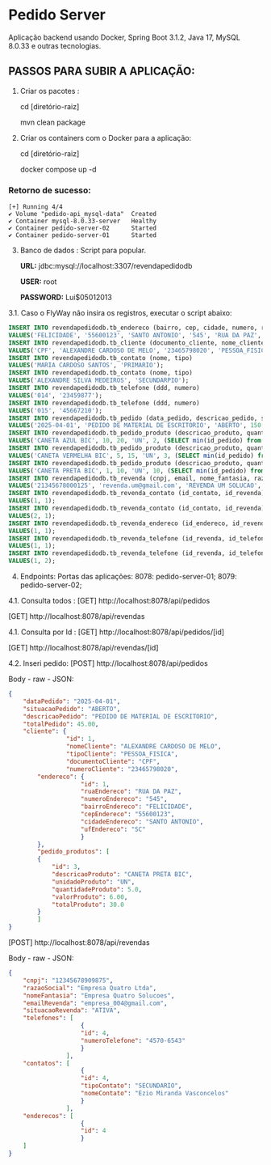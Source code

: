 # Pedido Server
Aplicação backend usando Docker, Spring Boot 3.1.2, Java 17, MySQL 8.0.33 e outras tecnologias.

## PASSOS PARA SUBIR A APLICAÇÃO:
1. Criar os pacotes :

    cd [diretório-raiz]

    mvn clean package

2. Criar os containers com o Docker para a aplicação:

    cd [diretório-raiz]

    docker compose up -d

### Retorno de sucesso:
    [+] Running 4/4
    ✔ Volume "pedido-api_mysql-data"  Created
    ✔ Container mysql-8.0.33-server   Healthy
    ✔ Container pedido-server-02      Started  
    ✔ Container pedido-server-01      Started

3. Banco de dados : Script para popular.
   
    **URL:** jdbc:mysql://localhost:3307/revendapedidodb

   **USER:** root

   **PASSWORD:** Lui$05012013

3.1. Caso o FlyWay não insira os registros, executar o script abaixo:

```sql
INSERT INTO revendapedidodb.tb_endereco (bairro, cep, cidade, numero, rua, uf)
VALUES('FELICIDADE', '55600123', 'SANTO ANTONIO', '545', 'RUA DA PAZ', 'SC');
INSERT INTO revendapedidodb.tb_cliente (documento_cliente, nome_cliente, numero_cliente, tipo_cliente, id_endereco)
VALUES('CPF', 'ALEXANDRE CARDOSO DE MELO', '23465798020', 'PESSOA_FISICA', 1);
INSERT INTO revendapedidodb.tb_contato (nome, tipo)
VALUES('MARIA CARDOSO SANTOS', 'PRIMARIO');
INSERT INTO revendapedidodb.tb_contato (nome, tipo)
VALUES('ALEXANDRE SILVA MEDEIROS', 'SECUNDARPIO');
INSERT INTO revendapedidodb.tb_telefone (ddd, numero)
VALUES('014', '23459877');
INSERT INTO revendapedidodb.tb_telefone (ddd, numero)
VALUES('015', '45667210');
INSERT INTO revendapedidodb.tb_pedido (data_pedido, descricao_pedido, situacao_pedido, total, id_cliente)
VALUES('2025-04-01', 'PEDIDO DE MATERIAL DE ESCRITORIO', 'ABERTO', 150.5, 1);
INSERT INTO revendapedidodb.tb_pedido_produto (descricao_produto, quantidade_produto, total_produto, unidade_produto, valor_produto, id_pedido)
VALUES('CANETA AZUL BIC', 10, 20, 'UN', 2, (SELECT min(id_pedido) from revendapedidodb.tb_pedido));
INSERT INTO revendapedidodb.tb_pedido_produto (descricao_produto, quantidade_produto, total_produto, unidade_produto, valor_produto, id_pedido)
VALUES('CANETA VERMELHA BIC', 5, 15, 'UN', 3, (SELECT min(id_pedido) from revendapedidodb.tb_pedido));
INSERT INTO revendapedidodb.tb_pedido_produto (descricao_produto, quantidade_produto, total_produto, unidade_produto, valor_produto, id_pedido)
VALUES('CANETA PRETA BIC', 1, 10, 'UN', 10, (SELECT min(id_pedido) from revendapedidodb.tb_pedido));
INSERT INTO revendapedidodb.tb_revenda (cnpj, email, nome_fantasia, razao_social, situacao)
VALUES('21345678000125', 'revenda.um@gmail.com', 'REVENDA UM SOLUCAO', 'REVENDA UM LTDA', 'ATIVA');
INSERT INTO revendapedidodb.tb_revenda_contato (id_contato, id_revenda)
VALUES(1, 1);
INSERT INTO revendapedidodb.tb_revenda_contato (id_contato, id_revenda)
VALUES(2, 1);
INSERT INTO revendapedidodb.tb_revenda_endereco (id_endereco, id_revenda)
VALUES(1, 1);
INSERT INTO revendapedidodb.tb_revenda_telefone (id_revenda, id_telefone)
VALUES(1, 1);
INSERT INTO revendapedidodb.tb_revenda_telefone (id_revenda, id_telefone)
VALUES(1, 2);
```

4. Endpoints:
   Portas das aplicações: 
    8078: pedido-server-01;
    8079: pedido-server-02;

4.1. Consulta todos :
[GET]   http://localhost:8078/api/pedidos

[GET]   http://localhost:8078/api/revendas

4.1. Consulta por Id :
[GET]   http://localhost:8078/api/pedidos/[id]

[GET]   http://localhost:8078/api/revendas/[id]

4.2. Inseri pedido:
[POST] http://localhost:8078/api/pedidos

Body - raw - JSON:
```JSON
{
    "dataPedido": "2025-04-01",
    "situacaoPedido": "ABERTO",
    "descricaoPedido": "PEDIDO DE MATERIAL DE ESCRITORIO",
    "totalPedido": 45.00,
    "cliente": {
                "id": 1,
                "nomeCliente": "ALEXANDRE CARDOSO DE MELO",
                "tipoCliente": "PESSOA_FISICA",
                "documentoCliente": "CPF",
                "numeroCliente": "23465798020",
        "endereco": {
                    "id": 1,
                    "ruaEndereco": "RUA DA PAZ",
                    "numeroEndereco": "545",
                    "bairroEndereco": "FELICIDADE",
                    "cepEndereco": "55600123",
                    "cidadeEndereco": "SANTO ANTONIO",
                    "ufEndereco": "SC"
                    }
        },
        "pedido_produtos": [
        {
            "id": 3,
            "descricaoProduto": "CANETA PRETA BIC",
            "unidadeProduto": "UN",
            "quantidadeProduto": 5.0,
            "valorProduto": 6.00,
            "totalProduto": 30.0
        }
        ]
}
```

[POST] http://localhost:8078/api/revendas

Body - raw - JSON:
```JSON
{
    "cnpj": "12345678909875",
    "razaoSocial": "Empresa Quatro Ltda",
    "nomeFantasia": "Empresa Quatro Solucoes",
    "emailRevenda": "empresa_004@gmail.com",
    "situacaoRevenda": "ATIVA",
    "telefones": [
                    {
                    "id": 4,
                    "numeroTelefone": "4570-6543"
                    }
                ],
    "contatos": [
                    {
                    "id": 4,
                    "tipoContato": "SECUNDARIO",
                    "nomeContato": "Ezio Miranda Vasconcelos"
                    }
                ],
    "enderecos": [
                    {
                    "id": 4
                    }
    ]
}
```